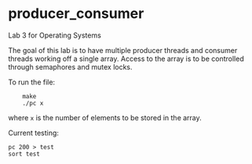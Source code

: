 producer_consumer
=================

Lab 3 for Operating Systems

The goal of this lab is to have multiple producer threads and consumer threads working off a single array. Access to the array is to be controlled through semaphores and mutex locks.

To run the file:
		
		make
		./pc x

where `x` is the number of elements to be stored in the array.

Current testing:

	pc 200 > test
	sort test



